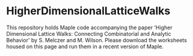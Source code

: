 # HigherDimensionalLatticeWalks

This repository holds Maple code accompanying the paper 'Higher Dimensional Lattice Walks: Connecting Combinatorial and Analytic Behavior' by S. Melczer and M. Wilson. Please download the worksheets housed on this page and run them in a recent version of Maple.
